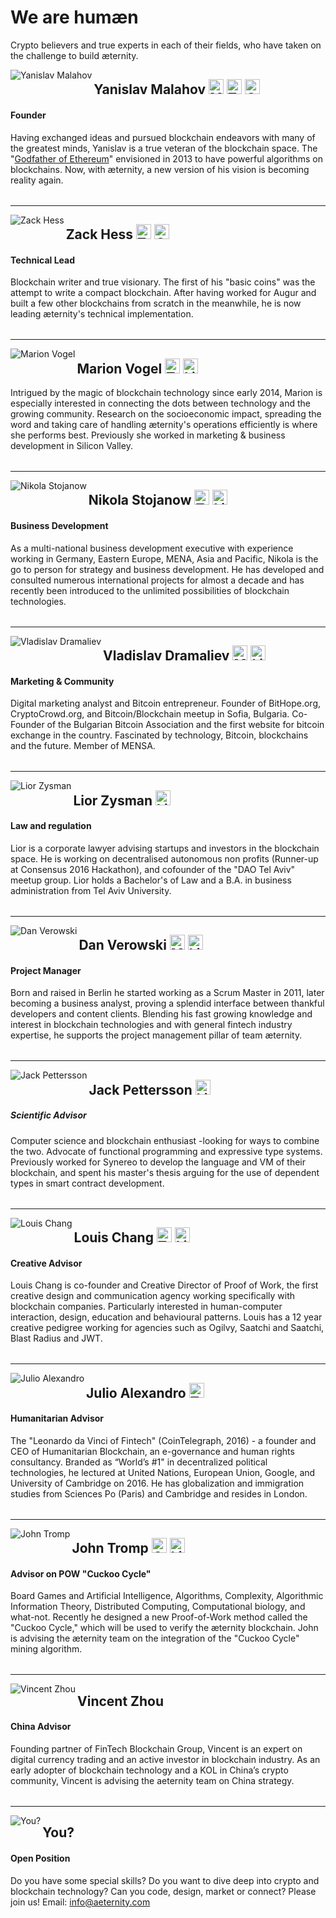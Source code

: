 # We are humæn

Crypto believers and true experts in each of their fields, who have taken on the challenge to build æternity.

<img align="left" src="http://www.aeternity.com/user/pages/01.home/_10.team/yanislav.jpg" alt="Yanislav Malahov">

## Yanislav Malahov <a target="_blank" href="https://medium.com/@yanislav"><img alt="Medium" src="https://image.flaticon.com/icons/png/512/174/174858.png" height="24" /></a> <a target="_blank" href="https://twitter.com/@noyyy"><img alt="Twitter" src="https://cdn1.iconfinder.com/data/icons/logotypes/32/twitter-128.png" height="24" /></a> <a target="_blank" href="https://github.com/keypair"><img alt="Github" src="https://image.flaticon.com/icons/svg/25/25231.svg" height="24" /></a>
#### Founder
Having exchanged ideas and pursued blockchain endeavors with many of the greatest minds, Yanislav is a true veteran of the blockchain space. The "<a href="https://medium.com/@yanislav/king-of-bitcoin-godfather-of-ethereum-a9af9ecf56d5" target="_blank">Godfather of Ethereum</a>" envisioned in 2013 to have powerful algorithms on blockchains. Now, with æternity, a new version of his vision is becoming reality again.
<table></table>

***
<img align="left" src="http://www.aeternity.com/user/pages/01.home/_10.team/zack.png" alt="Zack Hess" />

## Zack Hess <a target="_blank" href="https://twitter.com/zack_bitcoin"><img alt="Twitter" src="https://cdn1.iconfinder.com/data/icons/logotypes/32/twitter-128.png" height="24" /></a> <a target="_blank" href="https://github.com/zack-bitcoin"><img alt="Github" src="https://image.flaticon.com/icons/svg/25/25231.svg" height="24" /></a>
#### Technical Lead

Blockchain writer and true visionary. The first of his "basic coins" was the attempt to write a compact blockchain.
After having worked for Augur and built a few other blockchains from scratch in the meanwhile, he is now leading æternity's technical implementation.
<table></table>

***
<img align="left" src="http://www.aeternity.com/user/pages/01.home/_10.team/marion.png" alt="Marion Vogel" />

## Marion Vogel <a target="_blank" href="https://twitter.com/marionmiaume"><img alt="Twitter" src="https://cdn1.iconfinder.com/data/icons/logotypes/32/twitter-128.png" height="24" /></a> <a target="_blank" href="https://www.linkedin.com/in/marionvogel/"><img alt="Linkedin" src="https://static.licdn.com/scds/common/u/images/logos/favicons/v1/favicon.ico" height="24" /></a>

Intrigued by the magic of blockchain technology since early 2014, Marion is especially interested in connecting the dots between technology and the growing community. Research on the socioeconomic impact, spreading the word and taking care of handling æternity's operations efficiently is where she performs best. Previously she worked in marketing &amp; business development in Silicon Valley.
<table></table>

***

<img align="left" src="http://www.aeternity.com/user/pages/01.home/_10.team/nikola.png" alt="Nikola Stojanow">

## Nikola Stojanow <a target="_blank" href="https://twitter.com/ae_nikola"><img alt="Twitter" src="https://cdn1.iconfinder.com/data/icons/logotypes/32/twitter-128.png" height="24" /></a> <a target="_blank" href="https://www.linkedin.com/in/nikola-stojanow-46478518?trk=nav_responsive_tab_profile"><img alt="Linkedin" src="https://static.licdn.com/scds/common/u/images/logos/favicons/v1/favicon.ico" height="24" /></a>
#### Business Development

As a multi-national business development executive with experience working in Germany, Eastern Europe, MENA, Asia and Pacific, Nikola is the go to person for strategy and business development. He has developed and consulted numerous international projects for almost a decade and has recently been introduced to the unlimited possibilities of blockchain technologies.
<table></table>

***

 <img align="left" src="http://www.aeternity.com/user/pages/01.home/_10.team/vlad.png" alt="Vladislav Dramaliev">

## Vladislav Dramaliev <a target="_blank" href="https://medium.com/@BitHope.org"><img alt="Medium" src="https://image.flaticon.com/icons/png/512/174/174858.png" height="24" /></a> <a target="_blank" href="https://www.linkedin.com/in/dramaliev/"><img alt="Linkedin" src="https://static.licdn.com/scds/common/u/images/logos/favicons/v1/favicon.ico" height="24" /></a>
#### Marketing & Community

Digital marketing analyst and Bitcoin entrepreneur. Founder of BitHope.org, CryptoCrowd.org, and Bitcoin/Blockchain meetup in Sofia, Bulgaria. Co-Founder of the Bulgarian Bitcoin Association and the first website for bitcoin exchange in the country. Fascinated by technology, Bitcoin, blockchains and the future. Member of MENSA.
<table></table>

***

 <img align="left" src="http://www.aeternity.com/user/pages/01.home/_10.team/lior.png" alt="Lior Zysman">

## Lior Zysman <a target="_blank" href="https://www.linkedin.com/in/lior-zysman-2977963"><img alt="Linkedin" src="https://static.licdn.com/scds/common/u/images/logos/favicons/v1/favicon.ico" height="24" /></a>
#### Law and regulation

Lior is a corporate lawyer advising startups and investors in the blockchain space.
He is working on decentralised autonomous non profits (Runner-up at Consensus 2016 Hackathon), and cofounder of the "DAO Tel Aviv" meetup group. Lior holds a Bachelor's of Law and a B.A. in business administration from Tel Aviv University.
<table></table>

***

 <img align="left" src="http://www.aeternity.com/user/pages/01.home/_10.team/dan.png" alt="Dan Verowski">

## Dan Verowski <a target="_blank" href="https://medium.com/@DanMercurius"><img alt="Medium" src="https://image.flaticon.com/icons/png/512/174/174858.png" height="24" /></a> <a target="_blank" href="https://www.linkedin.com/in/dan-verowski-89120511/"><img alt="Linkedin" src="https://static.licdn.com/scds/common/u/images/logos/favicons/v1/favicon.ico" height="24" /></a>
#### Project Manager

Born and raised in Berlin he started working as a Scrum Master in 2011, later becoming a business analyst, proving a splendid interface between thankful developers and content clients.
Blending his fast growing knowledge and interest in blockchain technologies and with general fintech industry expertise, he supports the project management pillar of team æternity.

<table></table>

***

 <img align="left" src="http://www.aeternity.com/user/pages/01.home/_10.team/jack.png" alt="Jack Pettersson">

## Jack Pettersson <a target="_blank" href="https://www.linkedin.com/in/jackpettersson/"><img alt="Linkedin" src="https://static.licdn.com/scds/common/u/images/logos/favicons/v1/favicon.ico" height="24" /></a>
##### Scientific Advisor

Computer science and blockchain enthusiast -looking for ways to combine the two.  Advocate of functional programming and expressive type systems. Previously worked for Synereo to develop the language and VM of their blockchain, and spent his master's thesis arguing for the use of dependent types in smart contract development.
<table></table>

***

 <img align="left" src="http://www.aeternity.com/user/pages/01.home/_10.team/louis.png" alt="Louis Chang">

## Louis Chang <a target="_blank" href="https://twitter.com/louissschang"><img alt="Twitter" src="https://cdn1.iconfinder.com/data/icons/logotypes/32/twitter-128.png" height="24" /></a> <a target="_blank" href="https://uk.linkedin.com/in/louisc"><img alt="Linkedin" src="https://static.licdn.com/scds/common/u/images/logos/favicons/v1/favicon.ico" height="24" /></a>
#### Creative Advisor

Louis Chang is  co-founder and Creative Director of Proof of Work, the first creative design and communication agency working specifically with blockchain companies.
Particularly interested in human-computer interaction, design, education and behavioural patterns. Louis has a 12 year creative pedigree working for agencies such as Ogilvy, Saatchi and Saatchi, Blast Radius and JWT.
<table></table>

***

 <img align="left" src="http://www.aeternity.com/user/pages/01.home/_10.team/julio.png" alt="Julio Alexandro">

## Julio Alexandro <a target="_blank" href="https://twitter.com/julioalexo?lang=de"><img alt="Twitter" src="https://cdn1.iconfinder.com/data/icons/logotypes/32/twitter-128.png" height="24" /></a>
#### Humanitarian Advisor

The "Leonardo da Vinci of Fintech" (CoinTelegraph, 2016) - a founder and CEO of Humanitarian Blockchain, an e-governance and human rights consultancy. Branded as “World’s #1" in decentralized political technologies, he lectured at United Nations, European Union, Google, and University of Cambridge on 2016. He has globalization and immigration studies from Sciences Po (Paris) and Cambridge and resides in London.
<table></table>

***

 <img align="left" src="http://www.aeternity.com/user/pages/01.home/_10.team/john.png" alt="John Tromp">

## John Tromp <a target="_blank" href="https://tromp.github.io/"><img alt="Github" src="https://image.flaticon.com/icons/svg/25/25231.svg" height="24" /></a> <a target="_blank" href="www.linkedin.com/in/john-tromp-b1601b8/"><img alt="Linkedin" src="https://static.licdn.com/scds/common/u/images/logos/favicons/v1/favicon.ico" height="24" /></a>
#### Advisor on POW "Cuckoo Cycle"

Board Games and Artificial Intelligence, Algorithms, Complexity, Algorithmic Information Theory, Distributed Computing, Computational biology, and what-not.
Recently he designed a new Proof-of-Work method called the "Cuckoo Cycle," which will be used to verify the æternity blockchain. John is advising the æternity team on the integration of the "Cuckoo Cycle" mining algorithm.
<table></table>

***
 <img align="left" src="http://www.aeternity.com/user/pages/01.home/_10.team/vincent.png" alt="Vincent Zhou">

## Vincent Zhou
#### China Advisor
Founding partner of FinTech Blockchain Group, Vincent is an expert on digital currency trading and an active investor in blockchain industry. As an early adopter of blockchain technology and a KOL in China’s crypto community, Vincent is advising the aeternity team on China strategy.
<table></table>

***

 <img align="left" src="http://www.aeternity.com/user/pages/01.home/_10.team/you.png" alt="You?">

## You?
#### Open Position
Do you have some special skills? Do you want to dive deep into crypto and blockchain technology? Can you code, design, market or connect? Please join us! Email: info@aeternity.com
